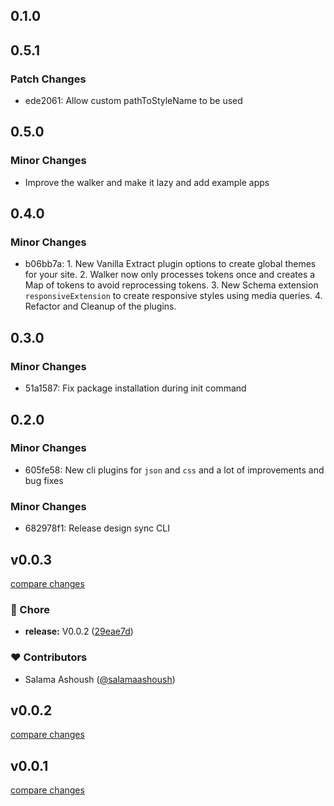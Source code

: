 ## 0.1.0

## 0.5.1

### Patch Changes

- ede2061: Allow custom pathToStyleName to be used

## 0.5.0

### Minor Changes

- Improve the walker and make it lazy and add example apps

## 0.4.0

### Minor Changes

- b06bb7a: 1. New Vanilla Extract plugin options to create global themes for your site. 2. Walker now only processes tokens once and creates a Map of tokens to avoid reprocessing tokens. 3. New Schema extension `responsiveExtension` to create responsive styles using media queries. 4. Refactor and Cleanup of the plugins.

## 0.3.0

### Minor Changes

- 51a1587: Fix package installation during init command

## 0.2.0

### Minor Changes

- 605fe58: New cli plugins for `json` and `css` and a lot of improvements and bug fixes

### Minor Changes

- 682978f1: Release design sync CLI

## v0.0.3

[compare changes](https://github.com/salamaashoush/design-sync/compare/v0.0.1...v0.0.3)

### 🏡 Chore

- **release:** V0.0.2 ([29eae7d](https://github.com/salamaashoush/design-sync/commit/29eae7d))

### ❤️ Contributors

- Salama Ashoush ([@salamaashoush](http://github.com/salamaashoush))

## v0.0.2

[compare changes](https://github.com/salamaashoush/design-sync/compare/v0.0.1...v0.0.2)

## v0.0.1

[compare changes](https://github.com/salamaashoush/design-sync/compare/v0.0.2...v0.0.1)
